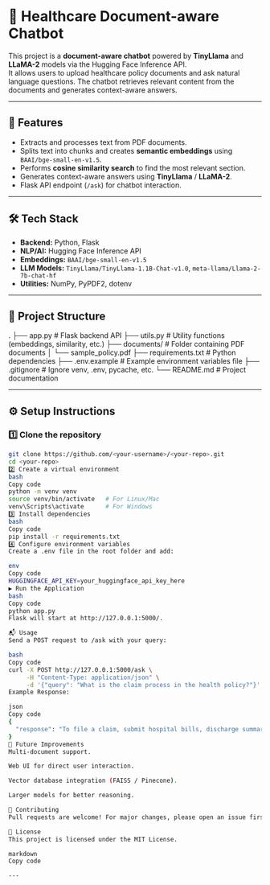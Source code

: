 # 🦙 Healthcare Document-aware Chatbot

This project is a **document-aware chatbot** powered by **TinyLlama** and **LLaMA-2** models via the Hugging Face Inference API.  
It allows users to upload healthcare policy documents and ask natural language questions. The chatbot retrieves relevant content from the documents and generates context-aware answers.

---

## 🚀 Features
- Extracts and processes text from PDF documents.
- Splits text into chunks and creates **semantic embeddings** using `BAAI/bge-small-en-v1.5`.
- Performs **cosine similarity search** to find the most relevant section.
- Generates context-aware answers using **TinyLlama** / **LLaMA-2**.
- Flask API endpoint (`/ask`) for chatbot interaction.

---

## 🛠️ Tech Stack
- **Backend:** Python, Flask  
- **NLP/AI:** Hugging Face Inference API  
- **Embeddings:** `BAAI/bge-small-en-v1.5`  
- **LLM Models:** `TinyLlama/TinyLlama-1.1B-Chat-v1.0`, `meta-llama/Llama-2-7b-chat-hf`  
- **Utilities:** NumPy, PyPDF2, dotenv  

---

## 📂 Project Structure
.
├── app.py # Flask backend API
├── utils.py # Utility functions (embeddings, similarity, etc.)
├── documents/ # Folder containing PDF documents
│ └── sample_policy.pdf
├── requirements.txt # Python dependencies
├── .env.example # Example environment variables file
├── .gitignore # Ignore venv, .env, pycache, etc.
└── README.md # Project documentation


---

## ⚙️ Setup Instructions

### 1️⃣ Clone the repository
```bash
git clone https://github.com/<your-username>/<your-repo>.git
cd <your-repo>
2️⃣ Create a virtual environment
bash
Copy code
python -m venv venv
source venv/bin/activate   # For Linux/Mac
venv\Scripts\activate      # For Windows
3️⃣ Install dependencies
bash
Copy code
pip install -r requirements.txt
4️⃣ Configure environment variables
Create a .env file in the root folder and add:

env
Copy code
HUGGINGFACE_API_KEY=your_huggingface_api_key_here
▶️ Run the Application
bash
Copy code
python app.py
Flask will start at http://127.0.0.1:5000/.

📬 Usage
Send a POST request to /ask with your query:

bash
Copy code
curl -X POST http://127.0.0.1:5000/ask \
     -H "Content-Type: application/json" \
     -d '{"query": "What is the claim process in the health policy?"}'
Example Response:

json
Copy code
{
  "response": "To file a claim, submit hospital bills, discharge summary, and ID proof..."
}
📌 Future Improvements
Multi-document support.

Web UI for direct user interaction.

Vector database integration (FAISS / Pinecone).

Larger models for better reasoning.

🤝 Contributing
Pull requests are welcome! For major changes, please open an issue first to discuss what you would like to change.

📜 License
This project is licensed under the MIT License.

markdown
Copy code

---

